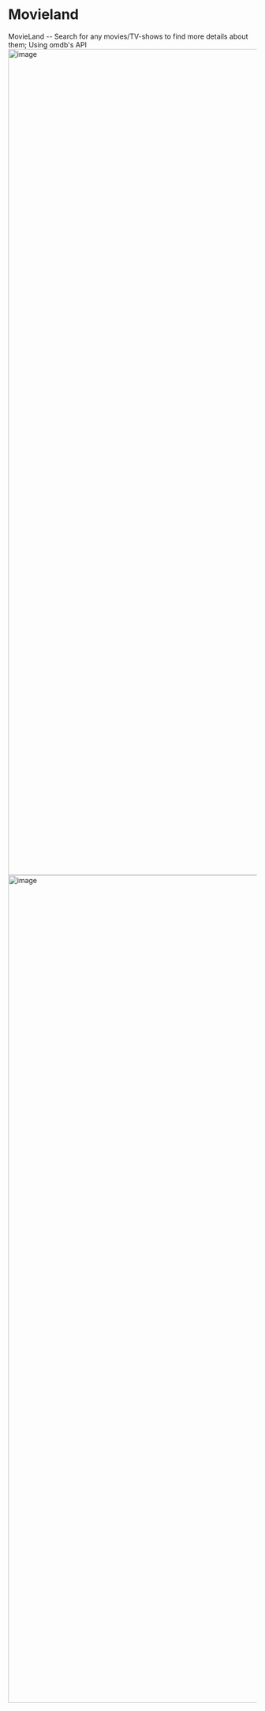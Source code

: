 # Movieland
MovieLand -- Search for any movies/TV-shows to find more details about them; Using omdb's API
<img width="1675" alt="image" src="https://user-images.githubusercontent.com/100430441/229291814-2bef95be-c137-4d14-81f8-ae2050a10c09.png">
<img width="1678" alt="image" src="https://user-images.githubusercontent.com/100430441/229291762-e64ec8a0-d6e1-44ee-aa64-54d2b03726e4.png">

